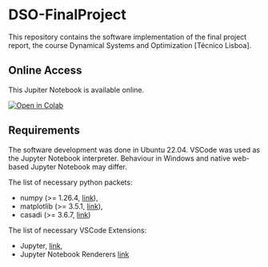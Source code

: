 # DSO-FinalProject 
This repository contains the software implementation of the final project report, the course Dynamical Systems and Optimization [Técnico Lisboa].

## Online Access
This Jupiter Notebook is available online.

[![Open in Colab](https://colab.research.google.com/assets/colab-badge.svg)](https://colab.research.google.com/github/bioniwulf/DSO-FinalProject/blob/main/Notebook.ipynb)

## Requirements
The software development was done in Ubuntu 22.04.
VSCode was used as the Jupyter Notebook interpreter.
Behaviour in Windows and native web-based Jupyter Notebook may differ.

The list of necessary python packets:
* numpy (>= 1.26.4, [link](https://pypi.org/project/numpy/)),
* matplotlib (>= 3.5.1, [link](https://pypi.org/project/matplotlib/)),
* casadi (>= 3.6.7, [link](https://pypi.org/project/casadi/))

The list of necessary VSCode Extensions:
* Jupyter, [link](https://marketplace.visualstudio.com/items?itemName=ms-toolsai.jupyter),
* Jupyter Notebook Renderers [link](https://marketplace.visualstudio.com/items?itemName=ms-toolsai.jupyter-renderers)